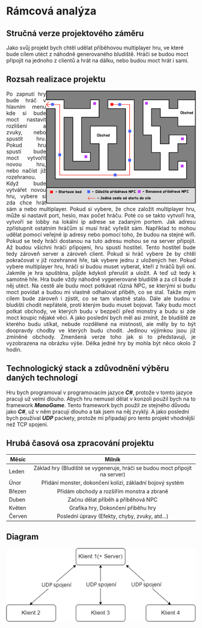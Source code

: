 # Rámcová analýza
## Stručná verze projektového záměru
Jako svůj projekt bych chtěl udělat příběhovou multiplayer hru, ve které bude cílem utéct z náhodně generovaného bludiště. Hráči se budou moct připojit na jednoho z clientů a hrát na dálku, nebo budou moct hrát i sami.
## Rozsah realizace projektu
<img src="./Obrazky_Ramcove_Analyzy/Bludiste.png" style="height: 300px;" align="right"/>

<p align="justify">
Po zapnutí hry bude hráč v hlavním menu kde si bude moct nastavit rozlišení a zvuky, nebo spustit hru. Pokud hru spustí bude moct vytvořit novou hru, nebo načíst již rozehranou. Když bude vytvářet novou hru, vybere si zda chce hrát sám a nebo multiplayer. Pokud si vybere, že chce založit multiplayer hru, může si nastavit port, heslo, max počet hráču. Poté co se takto vytvoří hra, vytvoří se lobby na lokální ip adrese se zadaným portem. Jak adresu zpřístupnit ostatním hráčům si musí hráč vyřešit sám. Například to mohou udělat pomocí veřejné ip adresy nebo pomocí toho, že budou na stejné wifi. Pokud se tedy hráči dostanou na tuto adresu mohou se na server připojit. Až budou všichni hráči připojeni, hru spustí hostitel. Tento hostitel bude tedy zároveň server a zároveň client. Pokud si hráč vybere že by chtěl pokračovat v již rozehranné hře, tak vybere jednu z uložených her. Pokud vybere multiplayer hru, hráči si budou muset vyberat, kteří z hráčů byli oni. Jakmile je hra spuštěna, půjde kdykoli přerušit a uložit. A teď už tedy k samotné hře. Hra bude vždy náhodně vygenerované bludiště a za cíl bude z něj utéct. Na cestě ale budu moct potkávat různá NPC, se kterými si budu moct povídat a budou mi vlastně odhalovat příběh, co se stal. Takže mým cílem bude zároveň i zjistit, co se tam vlastně stalo. Dále ale budou v bludišti chodit nepřátelé, proti kterým budu muset bojovat. Taky budu moct potkat obchody, ve kterých budu v bezpečí před monstry a budu si zde moct koupic nějaké věci. A jako poslední bych měl asi zmínit, že bludiště ze kterého budu utíkat, nebude rozdělené na místnosti, ale měly by to být doopravdy chodby ve kterých budu chodit. Jedinou výjimkou jsou již zmíněné obchody. Zmenšená verze toho jak si to představuji, je vyzobrazena na obrázku výše. Délka jedné hry by mohla být něco okolo 2 hodin.
</p>

## Technologický stack a zdůvodnění výběru daných technologí
Hru bych programoval v programovacím jazyce ***C#***, protože v tomto jazyce pracuji už velmi dlouho. Abych hru nemusel dělat v konzoli použil bych na to framework ***MonoGame***. Tento framework bych použil ze stejného důvodu jako ***C#***, už v něm pracuji dlouho a tak jsem na něj zvyklý. A jako poslední bych používal ***UDP*** packety, protože mi připadají pro tento projekt vhodnější než TCP spojení.
## Hrubá časová osa zpracování projektu
| Měsíc | Milník |
| --- | :---: |
| Leden | Základ hry (Bludiště se vygeneruje, hráči se budou moct připojit na server) |
| Únor | Přidání monster, dokončení kolizí, základní bojový systém |
| Březen | Přidám obchody a rozšířím monstra a zbraně |
| Duben | Začnu dělat příběh a příběhová NPC |
| Květen | Grafika hry, Dokončení příběhu hry |
| Červen | Poslední úpravy (Efekty, chyby, zvuky, atd...) |
## Diagram
![](Obrazky_Ramcove_Analyzy/Diagram_1.png)